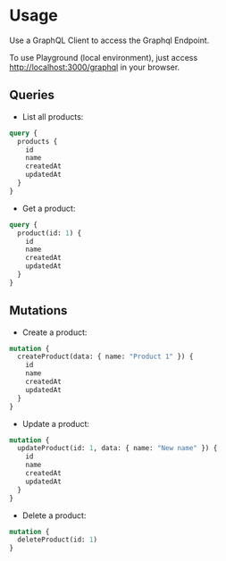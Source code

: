 # Usage

Use a GraphQL Client to access the Graphql Endpoint.

To use Playground (local environment), just access [http://localhost:3000/graphql](http://localhost:3000/graphql) in your browser.

## Queries

- List all products:

````graphql
query {
  products {
    id
    name
    createdAt
    updatedAt
  }
}
````

- Get a product:

````graphql
query {
  product(id: 1) {
    id
    name
    createdAt
    updatedAt
  }
}
````

## Mutations

- Create a product:

````graphql
mutation {
  createProduct(data: { name: "Product 1" }) {
    id
    name
    createdAt
    updatedAt
  }
}
````

- Update a product:

````graphql
mutation {
  updateProduct(id: 1, data: { name: "New name" }) {
    id
    name
    createdAt
    updatedAt
  }
}
````

- Delete a product:

````graphql
mutation {
  deleteProduct(id: 1)
}
````

